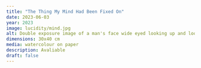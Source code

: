 ```yaml
---
title: "The Thing My Mind Had Been Fixed On"
date: 2023-06-03
year: 2023
image: lucidity/mind.jpg
alt: Double exposure image of a man's face wide eyed looking up and looking down and to the right, thoughtful.
dimensions: 30x40 cm
media: watercolour on paper
description: Avaliable
draft: false
---
```


